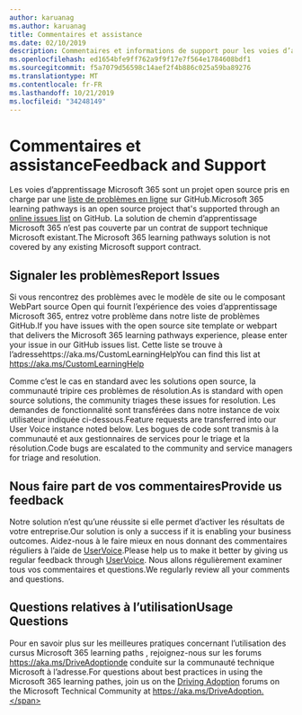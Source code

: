 ```yaml
---
author: karuanag
ms.author: karuanag
title: Commentaires et assistance
ms.date: 02/10/2019
description: Commentaires et informations de support pour les voies d’apprentissage Microsoft 365
ms.openlocfilehash: ed1654bfe9ff762a9f9f17e7f564e1784608bdf1
ms.sourcegitcommit: f5a7079d56598c14aef2f4b886c025a59ba89276
ms.translationtype: MT
ms.contentlocale: fr-FR
ms.lasthandoff: 10/21/2019
ms.locfileid: "34248149"
---
```

# <a name="feedback-and-support"></a><span data-ttu-id="d9a0f-103">Commentaires et assistance</span><span class="sxs-lookup"><span data-stu-id="d9a0f-103">Feedback and Support</span></span>

<span data-ttu-id="d9a0f-104">Les voies d’apprentissage Microsoft 365 sont un projet open source pris en charge par une [liste de problèmes en ligne](https://aka.ms/CustomLearningHelp) sur GitHub.</span><span class="sxs-lookup"><span data-stu-id="d9a0f-104">Microsoft 365 learning pathways is an open source project that's supported through an [online issues list](https://aka.ms/CustomLearningHelp) on GitHub.</span></span> <span data-ttu-id="d9a0f-105">La solution de chemin d’apprentissage Microsoft 365 n’est pas couverte par un contrat de support technique Microsoft existant.</span><span class="sxs-lookup"><span data-stu-id="d9a0f-105">The Microsoft 365 learning pathways solution is not covered by any existing Microsoft support contract.</span></span>  

## <a name="report-issues"></a><span data-ttu-id="d9a0f-106">Signaler les problèmes</span><span class="sxs-lookup"><span data-stu-id="d9a0f-106">Report Issues</span></span>

<span data-ttu-id="d9a0f-107">Si vous rencontrez des problèmes avec le modèle de site ou le composant WebPart source Open qui fournit l’expérience des voies d’apprentissage Microsoft 365, entrez votre problème dans notre liste de problèmes GitHub.</span><span class="sxs-lookup"><span data-stu-id="d9a0f-107">If you have issues with the open source site template or webpart that delivers the Microsoft 365 learning pathways experience, please enter your issue in our GitHub issues list.</span></span>  <span data-ttu-id="d9a0f-108">Cette liste se trouve à l’adressehttps://aka.ms/CustomLearningHelp</span><span class="sxs-lookup"><span data-stu-id="d9a0f-108">You can find this list at https://aka.ms/CustomLearningHelp</span></span>  

<span data-ttu-id="d9a0f-109">Comme c’est le cas en standard avec les solutions open source, la communauté tripire ces problèmes de résolution.</span><span class="sxs-lookup"><span data-stu-id="d9a0f-109">As is standard with open source solutions, the community triages these issues for resolution.</span></span> <span data-ttu-id="d9a0f-110">Les demandes de fonctionnalité sont transférées dans notre instance de voix utilisateur indiquée ci-dessous.</span><span class="sxs-lookup"><span data-stu-id="d9a0f-110">Feature requests are transferred into our User Voice instance noted below.</span></span> <span data-ttu-id="d9a0f-111">Les bogues de code sont transmis à la communauté et aux gestionnaires de services pour le triage et la résolution.</span><span class="sxs-lookup"><span data-stu-id="d9a0f-111">Code bugs are escalated to the community and service managers for triage and resolution.</span></span>  

## <a name="provide-us-feedback"></a><span data-ttu-id="d9a0f-112">Nous faire part de vos commentaires</span><span class="sxs-lookup"><span data-stu-id="d9a0f-112">Provide us feedback</span></span>

<span data-ttu-id="d9a0f-113">Notre solution n’est qu’une réussite si elle permet d’activer les résultats de votre entreprise.</span><span class="sxs-lookup"><span data-stu-id="d9a0f-113">Our solution is only a success if it is enabling your business outcomes.</span></span>  <span data-ttu-id="d9a0f-114">Aidez-nous à le faire mieux en nous donnant des commentaires réguliers à l’aide de [UserVoice](https://microsoftteams.uservoice.com/forums/913429-learning-solutions).</span><span class="sxs-lookup"><span data-stu-id="d9a0f-114">Please help us to make it better by giving us regular feedback through  [UserVoice](https://microsoftteams.uservoice.com/forums/913429-learning-solutions).</span></span>  <span data-ttu-id="d9a0f-115">Nous allons régulièrement examiner tous vos commentaires et questions.</span><span class="sxs-lookup"><span data-stu-id="d9a0f-115">We regularly review all your comments and questions.</span></span>

## <a name="usage-questions"></a><span data-ttu-id="d9a0f-116">Questions relatives à l’utilisation</span><span class="sxs-lookup"><span data-stu-id="d9a0f-116">Usage Questions</span></span>

<span data-ttu-id="d9a0f-117">Pour en savoir plus sur les meilleures pratiques concernant l’utilisation des cursus Microsoft 365 learning paths [](https://aka.ms/DriveAdoption) , rejoignez-nous sur les forums https://aka.ms/DriveAdoptionde conduite sur la communauté technique Microsoft à l’adresse.</span><span class="sxs-lookup"><span data-stu-id="d9a0f-117">For questions about best practices in using the Microsoft 365 learning pathes, join us on the [Driving Adoption](https://aka.ms/DriveAdoption) forums on the Microsoft Technical Community at https://aka.ms/DriveAdoption.</span></span> 

